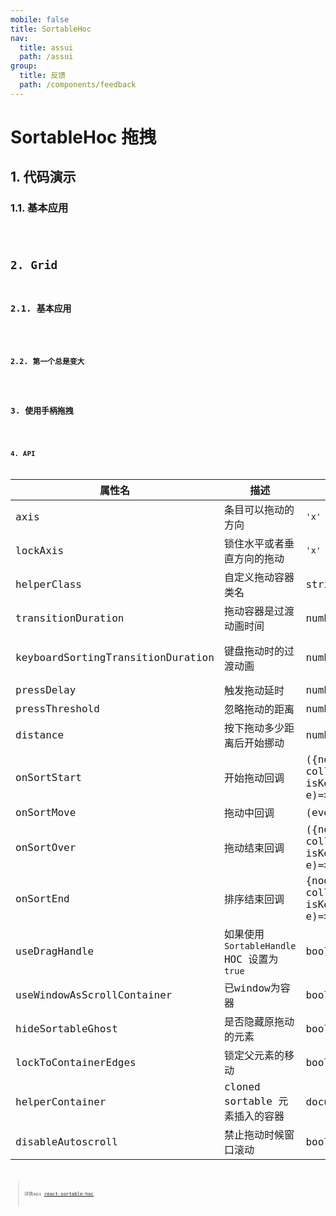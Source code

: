 ```yaml
---
mobile: false
title: SortableHoc
nav:
  title: assui
  path: /assui
group:
  title: 反馈
  path: /components/feedback
---
```


# SortableHoc 拖拽

## 1. 代码演示

### 1.1. 基本应用

<code hideActions='["CSB", "EXTERNAL"]' src="./demo/VerticalListBase/index.jsx" />

## 2. Grid
### 2.1. 基本应用
<code hideActions='["CSB", "EXTERNAL"]' src="./demo/Grid/Base.jsx" />

### 2.2. 第一个总是变大
<code hideActions='["CSB", "EXTERNAL"]' src="./demo/Grid/LargeFirstItem.jsx" />

## 3. 使用手柄拖拽
<code hideActions='["CSB", "EXTERNAL"]' src="./demo/DragHandle/index.jsx" />


## 4. API
| 属性名                            | 描述                              | 类型                 | 默认值                       |
| --------------------------------- | --------------------------------- | -------------------- | ---------------------------- |
| axis                              | 条目可以拖动的方向                | `'x' \| 'y' \| 'xy'` | y                            |
| lockAxis                          | 锁住水平或者垂直方向的拖动        | `'x' \| 'y'`         | -                            |
| helperClass                       | 自定义拖动容器类名                | string               | -                            |
| transitionDuration                | 拖动容器是过渡动画时间            | number               | 300                          |
| keyboardSortingTransitionDuration | 键盘拖动时的过渡动画              | number               | 默认为transitionDuration的值 |
| pressDelay                        | 触发拖动延时                      | number               | 0                            |
| pressThreshold                    | 忽略拖动的距离                    | number               | 0                            |
| distance                          | 按下拖动多少距离后开始挪动        | number               | 0                            |
| onSortStart                 | 开始拖动回调            | ({node, index, collection, isKeySorting}, e)=>void | - |
| onSortMove                        | 拖动中回调 |(event)=>void| -                            |
| onSortOver                        | 拖动结束回调 |({node, index, collection, isKeySorting}, e)=>void | -                            |
| onSortEnd                         | 排序结束回调 |{node, index, collection, isKeySorting}, e)=>void| -                            |
| useDragHandle                     | 如果使用`SortableHandle` HOC 设置为`true` | boolean            | false                           |
| useWindowAsScrollContainer        | 已window为容器 | boolean            | false                           |
| hideSortableGhost                 | 是否隐藏原拖动的元素 | boolean            | true                           |
| lockToContainerEdges              | 锁定父元素的移动 | boolean            | false                           |
| helperContainer                   | cloned sortable 元素插入的容器 | document.body            | -                            |
| disableAutoscroll                 | 禁止拖动时候窗口滚动| boolean            | false                           |


> 详情api [react-sortable-hoc](https://github.com/clauderic/react-sortable-hoc)
